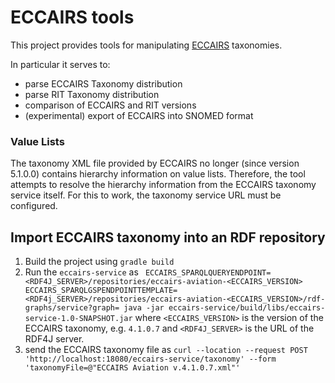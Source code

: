 # ECCAIRS tools

This project provides tools for manipulating [ECCAIRS](https://eccairsportal.jrc.ec.europa.eu/index.php?id=2)  taxonomies. 

In particular it serves to:
- parse ECCAIRS Taxonomy distribution
- parse RIT Taxonomy distribution
- comparison of ECCAIRS and RIT versions
- (experimental) export of ECCAIRS into SNOMED format

### Value Lists

The taxonomy XML file provided by ECCAIRS no longer (since version 5.1.0.0) contains hierarchy information on value lists. Therefore, the tool attempts
to resolve the hierarchy information from the ECCAIRS taxonomy service itself. For this to work, the taxonomy service URL must be configured.

## Import ECCAIRS taxonomy into an RDF repository
1. Build the project using `gradle build`
2. Run the `eccairs-service` as ` ECCAIRS_SPARQLQUERYENDPOINT=<RDF4J_SERVER>/repositories/eccairs-aviation-<ECCAIRS_VERSION> ECCAIRS_SPARQLGSPENDPOINTTEMPLATE=<RDF4j_SERVER>/repositories/eccairs-aviation-<ECCAIRS_VERSION>/rdf-graphs/service?graph= java -jar eccairs-service/build/libs/eccairs-service-1.0-SNAPSHOT.jar` where `<ECCAIRS_VERSION>` is the version of the ECCAIRS taxonomy, e.g. `4.1.0.7` and `<RDF4J_SERVER>` is the URL of the RDF4J server. 
3. send the ECCAIRS taxonomy file as `curl --location --request POST 'http://localhost:18080/eccairs-service/taxonomy' --form 'taxonomyFile=@"ECCAIRS Aviation v.4.1.0.7.xml"'`
